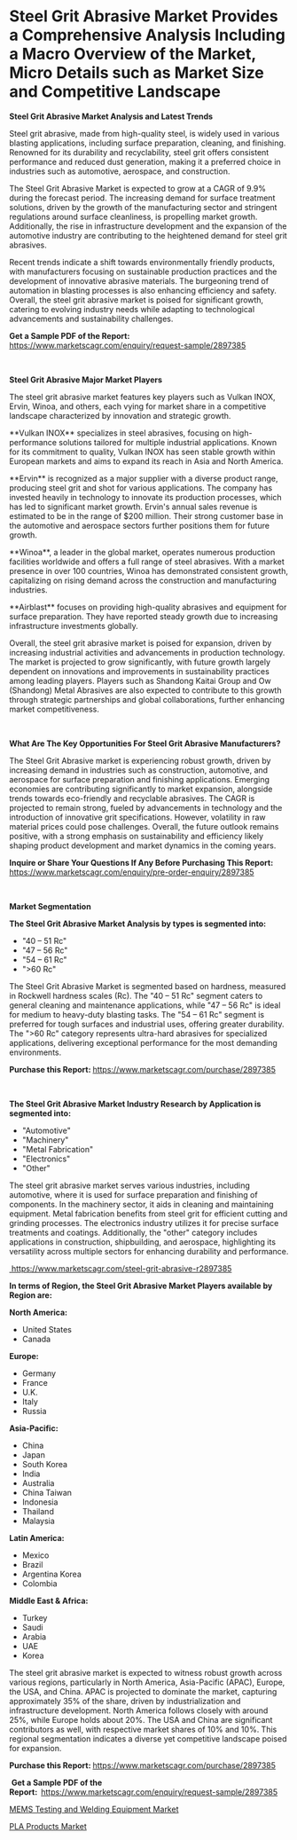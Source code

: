 <p><h1>Steel Grit Abrasive Market Provides a Comprehensive Analysis Including a Macro Overview of the Market, Micro Details such as Market Size and Competitive Landscape</h1></p><p><strong>Steel Grit Abrasive Market Analysis and Latest Trends</strong></p>
<p><p>Steel grit abrasive, made from high-quality steel, is widely used in various blasting applications, including surface preparation, cleaning, and finishing. Renowned for its durability and recyclability, steel grit offers consistent performance and reduced dust generation, making it a preferred choice in industries such as automotive, aerospace, and construction.</p><p>The Steel Grit Abrasive Market is expected to grow at a CAGR of 9.9% during the forecast period. The increasing demand for surface treatment solutions, driven by the growth of the manufacturing sector and stringent regulations around surface cleanliness, is propelling market growth. Additionally, the rise in infrastructure development and the expansion of the automotive industry are contributing to the heightened demand for steel grit abrasives.</p><p>Recent trends indicate a shift towards environmentally friendly products, with manufacturers focusing on sustainable production practices and the development of innovative abrasive materials. The burgeoning trend of automation in blasting processes is also enhancing efficiency and safety. Overall, the steel grit abrasive market is poised for significant growth, catering to evolving industry needs while adapting to technological advancements and sustainability challenges.</p></p>
<p><strong>Get a Sample PDF of the Report:&nbsp;</strong> <a href="https://www.marketscagr.com/enquiry/request-sample/2897385?utm_campaign=2041&utm_medium=2&utm_source=Github&utm_content=ia&utm_term=15032025&utm_id=steel-grit-abrasive">https://www.marketscagr.com/enquiry/request-sample/2897385</a></p>
<p>&nbsp;</p>
<p><strong>Steel Grit Abrasive Major Market Players</strong></p>
<p><p>The steel grit abrasive market features key players such as Vulkan INOX, Ervin, Winoa, and others, each vying for market share in a competitive landscape characterized by innovation and strategic growth.</p><p>**Vulkan INOX** specializes in steel abrasives, focusing on high-performance solutions tailored for multiple industrial applications. Known for its commitment to quality, Vulkan INOX has seen stable growth within European markets and aims to expand its reach in Asia and North America.</p><p>**Ervin** is recognized as a major supplier with a diverse product range, producing steel grit and shot for various applications. The company has invested heavily in technology to innovate its production processes, which has led to significant market growth. Ervin's annual sales revenue is estimated to be in the range of $200 million. Their strong customer base in the automotive and aerospace sectors further positions them for future growth.</p><p>**Winoa**, a leader in the global market, operates numerous production facilities worldwide and offers a full range of steel abrasives. With a market presence in over 100 countries, Winoa has demonstrated consistent growth, capitalizing on rising demand across the construction and manufacturing industries.</p><p>**Airblast** focuses on providing high-quality abrasives and equipment for surface preparation. They have reported steady growth due to increasing infrastructure investments globally. </p><p>Overall, the steel grit abrasive market is poised for expansion, driven by increasing industrial activities and advancements in production technology. The market is projected to grow significantly, with future growth largely dependent on innovations and improvements in sustainability practices among leading players. Players such as Shandong Kaitai Group and Ow (Shandong) Metal Abrasives are also expected to contribute to this growth through strategic partnerships and global collaborations, further enhancing market competitiveness.</p></p>
<p>&nbsp;</p>
<p><strong>What Are The Key Opportunities For Steel Grit Abrasive Manufacturers?</strong></p>
<p><p>The Steel Grit Abrasive market is experiencing robust growth, driven by increasing demand in industries such as construction, automotive, and aerospace for surface preparation and finishing applications. Emerging economies are contributing significantly to market expansion, alongside trends towards eco-friendly and recyclable abrasives. The CAGR is projected to remain strong, fueled by advancements in technology and the introduction of innovative grit specifications. However, volatility in raw material prices could pose challenges. Overall, the future outlook remains positive, with a strong emphasis on sustainability and efficiency likely shaping product development and market dynamics in the coming years.</p></p>
<p><strong>Inquire or Share Your Questions If Any Before Purchasing This Report:</strong> <a href="https://www.marketscagr.com/enquiry/pre-order-enquiry/2897385?utm_campaign=2041&utm_medium=2&utm_source=Github&utm_content=ia&utm_term=15032025&utm_id=steel-grit-abrasive">https://www.marketscagr.com/enquiry/pre-order-enquiry/2897385</a></p>
<p>&nbsp;</p>
<p><strong>Market Segmentation</strong></p>
<p><strong>The Steel Grit Abrasive Market Analysis by types is segmented into:</strong></p>
<p><ul><li>"40 – 51 Rc"</li><li>"47 – 56 Rc"</li><li>"54 – 61 Rc"</li><li>">60 Rc"</li></ul></p>
<p><p>The Steel Grit Abrasive Market is segmented based on hardness, measured in Rockwell hardness scales (Rc). The "40 – 51 Rc" segment caters to general cleaning and maintenance applications, while "47 – 56 Rc" is ideal for medium to heavy-duty blasting tasks. The "54 – 61 Rc" segment is preferred for tough surfaces and industrial uses, offering greater durability. The ">60 Rc" category represents ultra-hard abrasives for specialized applications, delivering exceptional performance for the most demanding environments.</p></p>
<p><strong>Purchase this Report:&nbsp;</strong><a href="https://www.marketscagr.com/purchase/2897385?utm_campaign=2041&utm_medium=2&utm_source=Github&utm_content=ia&utm_term=15032025&utm_id=steel-grit-abrasive">https://www.marketscagr.com/purchase/2897385</a></p>
<p>&nbsp;</p>
<p><strong>The Steel Grit Abrasive Market Industry Research by Application is segmented into:</strong></p>
<p><ul><li>"Automotive"</li><li>"Machinery"</li><li>"Metal Fabrication"</li><li>"Electronics"</li><li>"Other"</li></ul></p>
<p><p>The steel grit abrasive market serves various industries, including automotive, where it is used for surface preparation and finishing of components. In the machinery sector, it aids in cleaning and maintaining equipment. Metal fabrication benefits from steel grit for efficient cutting and grinding processes. The electronics industry utilizes it for precise surface treatments and coatings. Additionally, the "other" category includes applications in construction, shipbuilding, and aerospace, highlighting its versatility across multiple sectors for enhancing durability and performance.</p></p>
<p><a href="https://www.marketscagr.com/steel-grit-abrasive-r2897385?utm_campaign=2041&utm_medium=2&utm_source=Github&utm_content=ia&utm_term=15032025&utm_id=steel-grit-abrasive">&nbsp;https://www.marketscagr.com/steel-grit-abrasive-r2897385</a></p>
<p><strong>In terms of Region, the Steel Grit Abrasive Market Players available by Region are:</strong></p>
<p>
    <p> <strong> North America: </strong>
        <ul>
            <li>United States</li>
            <li>Canada</li>
        </ul>
        </p> 
    <p> <strong> Europe: </strong>
        <ul>
            <li>Germany</li>
            <li>France</li>
            <li>U.K.</li>
            <li>Italy</li>
            <li>Russia</li>
        </ul>
        </p> 
    <p> <strong> Asia-Pacific: </strong>
        <ul>
            <li>China</li>
            <li>Japan</li>
            <li>South Korea</li>
            <li>India</li>
            <li>Australia</li>
            <li>China Taiwan</li>
            <li>Indonesia</li>
            <li>Thailand</li>
            <li>Malaysia</li>
        </ul>
        </p> 
    <p> <strong> Latin America: </strong>
        <ul>
            <li>Mexico</li>
            <li>Brazil</li>
            <li>Argentina Korea</li>
            <li>Colombia</li>
        </ul>
        </p> 
    <p> <strong> Middle East & Africa: </strong>
        <ul>
            <li>Turkey</li>
            <li>Saudi</li>
            <li>Arabia</li>
            <li>UAE</li>
            <li>Korea</li>
        </ul>
    </p>
    </p>
<p><p>The steel grit abrasive market is expected to witness robust growth across various regions, particularly in North America, Asia-Pacific (APAC), Europe, the USA, and China. APAC is projected to dominate the market, capturing approximately 35% of the share, driven by industrialization and infrastructure development. North America follows closely with around 25%, while Europe holds about 20%. The USA and China are significant contributors as well, with respective market shares of 10% and 10%. This regional segmentation indicates a diverse yet competitive landscape poised for expansion.</p></p>
<p><strong>Purchase this Report: </strong><a href="https://www.marketscagr.com/purchase/2897385?utm_campaign=2041&utm_medium=2&utm_source=Github&utm_content=ia&utm_term=15032025&utm_id=steel-grit-abrasive">https://www.marketscagr.com/purchase/2897385</a></p>
<p>&nbsp;<strong>Get a Sample PDF of the Report:&nbsp;&nbsp;</strong><a href="https://www.marketscagr.com/enquiry/request-sample/2897385?utm_campaign=2041&utm_medium=2&utm_source=Github&utm_content=ia&utm_term=15032025&utm_id=steel-grit-abrasive">https://www.marketscagr.com/enquiry/request-sample/2897385</a></p>
<p><strong></strong></p>
<p><p><a href="https://github.com/ashepherd82/Market-Research-Report-List-7/blob/main/mems-testing-and-welding-equipment-market.md?utm_campaign=2041&utm_medium=2&utm_source=Github&utm_content=ia&utm_term=15032025&utm_id=steel-grit-abrasive">MEMS Testing and Welding Equipment Market</a></p><p><a href="https://github.com/irfadac/Market-Research-Report-List-5/blob/main/pla-products-market.md?utm_campaign=2041&utm_medium=2&utm_source=Github&utm_content=ia&utm_term=15032025&utm_id=steel-grit-abrasive">PLA Products Market</a></p></p>